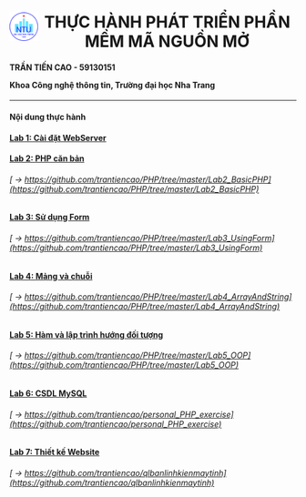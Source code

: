 <h1><img style="float: left" src="NTU_logo.png" width="50" height="50"><center>THỰC HÀNH PHÁT TRIỂN PHẦN MỀM MÃ NGUỒN MỞ</center></h1>

<h4>
TRẦN TIẾN CAO - 59130151

Khoa Công nghệ thông tin, Trường đại học Nha Trang
</h4>

------------------
<h4>Nội dung thực hành</h4>

#### [Lab 1: Cài đặt WebServer](https://github.com/ltbhang/PHP/tree/main/Lab1_WebServerInstallation)
#### [Lab 2: PHP căn bản](https://github.com/ltbhang/PHP/tree/main/Lab2_BasicPHP)
###### [    -> https://github.com/trantiencao/PHP/tree/master/Lab2_BasicPHP](https://github.com/trantiencao/PHP/tree/master/Lab2_BasicPHP)
#### [Lab 3: Sử dụng Form](https://github.com/ltbhang/PHP/tree/main/Lab3_UsingForm)
###### [    -> https://github.com/trantiencao/PHP/tree/master/Lab3_UsingForm](https://github.com/trantiencao/PHP/tree/master/Lab3_UsingForm)
#### [Lab 4: Mảng và chuỗi](https://github.com/ltbhang/PHP/tree/main/Lab4_ArrayAndString)
###### [    -> https://github.com/trantiencao/PHP/tree/master/Lab4_ArrayAndString](https://github.com/trantiencao/PHP/tree/master/Lab4_ArrayAndString)
#### [Lab 5: Hàm và lập trình hướng đối tượng](https://github.com/ltbhang/PHP_Local/tree/main/Lab5_OOP)
###### [    -> https://github.com/trantiencao/PHP/tree/master/Lab5_OOP](https://github.com/trantiencao/PHP/tree/master/Lab5_OOP)
#### [Lab 6: CSDL MySQL](https://github.com/ltbhang/PHP/tree/main/Lab6_MySQL)
###### [    -> https://github.com/trantiencao/personal_PHP_exercise](https://github.com/trantiencao/personal_PHP_exercise)
#### [Lab 7: Thiết kế Website]()
###### [    -> https://github.com/trantiencao/qlbanlinhkienmaytinh](https://github.com/trantiencao/qlbanlinhkienmaytinh)
